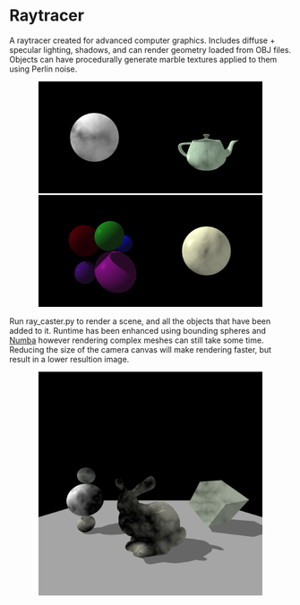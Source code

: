 # Raytracer
A raytracer created for advanced computer graphics. Includes diffuse + specular lighting, shadows, and can render 
geometry loaded from OBJ files. Objects can have procedurally generate marble textures applied to them using Perlin 
noise.

<p align="center">
<img src="img/grey_sphere.png" height="200" width="200"><img src="img/teapot.png" height="200" width="200"><img src="img/sphere_shadows.png" height="200" width="200"><img src="img/yellow_sphere.png" height="200" width="200">
</p>

Run ray_caster.py to render a scene, and all the objects that have been added to it. Runtime has been enhanced using
bounding spheres and [Numba](https://numba.pydata.org/) however rendering complex meshes can still take some time. Reducing
the size of the camera canvas will make rendering faster, but result in a lower resultion image. 

<p align="center">
  <img src="img/bunny_scene.png" height="400" width="400">
</p>
